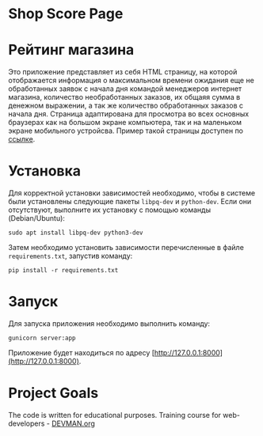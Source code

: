 # Shop Score Page

# Рейтинг магазина

Это приложение представляет из себя HTML страницу, на которой отображается 
информация о максимальном времени ожидания еще не обработанных заявок с начала 
дня командой менеджеров интернет магазина, количество необработанных заказов, 
их общаяя сумма в денежном выражении, а так же количество обработанных заказов 
с начала дня. Страница адаптирована для просмотра во всех основных браузерах 
как на большом экране компьютера, так и на маленьком экране мобильного 
устройсва. Пример такой страницы доступен по 
[ссылке](https://damp-bayou-47728.herokuapp.com/).

# Установка

Для корректной установки зависимостей необходимо, чтобы в системе были 
установлены следующие пакеты `libpq-dev` и `python-dev`. Если они отсутствуют,
выполните их установку с помощью команды (Debian/Ubuntu):
```
sudo apt install libpq-dev python3-dev
```

Затем необходимо установить зависимости перечисленные в файле 
`requirements.txt`, запустив команду: 
```
pip install -r requirements.txt
```

# Запуск

Для запуска приложения необходимо выполнить команду:
```
gunicorn server:app
```
Приложение будет находиться по адресу 
[http://127.0.0.1:8000](http://127.0.0.1:8000).
# Project Goals

The code is written for educational purposes. Training course for
web-developers - [DEVMAN.org](https://devman.org)
